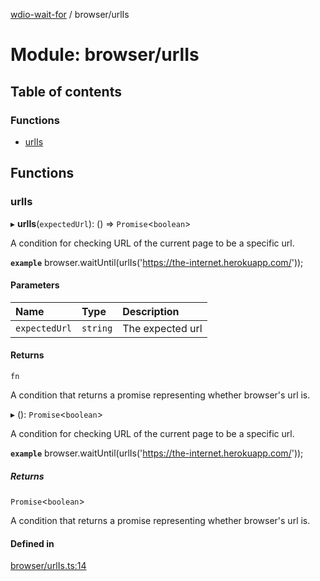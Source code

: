 [wdio-wait-for](../README.md) / browser/urlIs

# Module: browser/urlIs

## Table of contents

### Functions

- [urlIs](browser_urlIs.md#urlis)

## Functions

### urlIs

▸ **urlIs**(`expectedUrl`): () => `Promise`<`boolean`\>

A condition for checking URL of the current page to be a specific url.

**`example`**
browser.waitUntil(urlIs('https://the-internet.herokuapp.com/'));

#### Parameters

| Name | Type | Description |
| :------ | :------ | :------ |
| `expectedUrl` | `string` | The expected url |

#### Returns

`fn`

A condition that returns a promise
    representing whether browser's url is.

▸ (): `Promise`<`boolean`\>

A condition for checking URL of the current page to be a specific url.

**`example`**
browser.waitUntil(urlIs('https://the-internet.herokuapp.com/'));

##### Returns

`Promise`<`boolean`\>

A condition that returns a promise
    representing whether browser's url is.

#### Defined in

[browser/urlIs.ts:14](https://github.com/webdriverio-community/wdio-wait-for/blob/60821ec/src/browser/urlIs.ts#L14)

